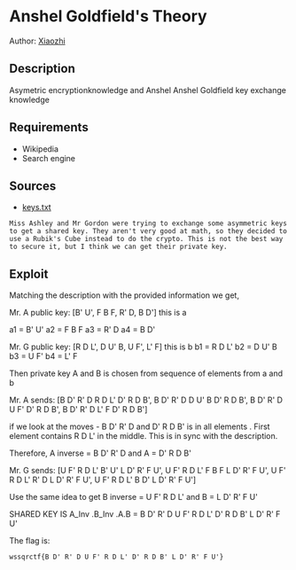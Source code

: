 # Anshel Goldfield's Theory
Author: [Xiaozhi](https://github.com/xiaoxiao69)

## Description

Asymetric encryptionknowledge and Anshel Anshel Goldfield key exchange knowledge

## Requirements
- Wikipedia
- Search engine

## Sources

- [keys.txt](https://github.com/ChanTingHui/wssqrctf/blob/main/crypto/Anshel%20Goldfield's%20Theory/bin/keys.txt)
```
Miss Ashley and Mr Gordon were trying to exchange some asymmetric keys to get a shared key. They aren't very good at math, so they decided to use a Rubik's Cube instead to do the crypto. This is not the best way to secure it, but I think we can get their private key.
```

## Exploit

Matching the description with the provided information we get,

Mr. A public key: [B' U', F B F, R' D, B D'] this is a

a1 = B' U' a2 = F B F a3 = R' D a4 = B D'

Mr. G public key: [R D L', D U' B, U F', L' F] this is b b1 = R D L' b2 = D U' B b3 = U F' b4 = L' F

Then private key A and B is chosen from sequence of elements from a and b

Mr. A sends: [B D' R' D R D L' D' R D B', B D' R' D D U' B D' R D B', B D' R' D U F' D' R D B', B D' R' D L' F D' R D B']

if we look at the moves - B D' R' D and D' R D B' is in all elements . First element contains R D L' in the middle. This is in sync with the description.

Therefore, A inverse = B D' R' D and A = D' R D B'

Mr. G sends: [U F' R D L' B' U' L D' R' F U', U F' R D L' F B F L D' R' F U', U F' R D L' R' D L D' R' F U', U F' R D L' B D' L D' R' F U']

Use the same idea to get B inverse = U F' R D L' and B = L D' R' F U'

SHARED KEY IS A_Inv .B_Inv .A.B = B D' R' D U F' R D L' D' R D B' L D' R' F U'



The flag is:

```
wssqrctf{B D' R' D U F' R D L' D' R D B' L D' R' F U'}
```
